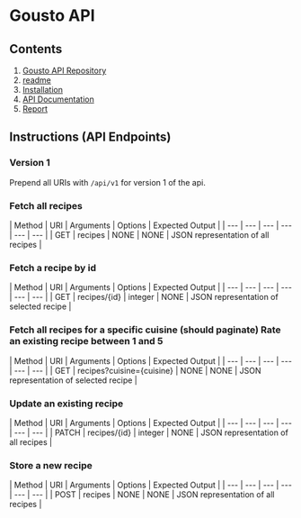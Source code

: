 # Gousto API

## Contents

1. [Gousto API Repository](https://github.com/mstnorris/GoustoAPI-Dev)
2. [readme](readme.md)
3. [Installation](installation.md)
4. [API Documentation](instructions.md)
5. [Report](report.md) 

## Instructions (API Endpoints)

### Version 1

Prepend all URIs with `/api/v1` for version 1 of the api.

### Fetch all recipes

| Method | URI | Arguments | Options | Expected Output |
| --- | --- | --- | --- | --- | --- |
| GET | recipes | NONE | NONE | JSON representation of all recipes |

### Fetch a recipe by id

| Method | URI | Arguments | Options | Expected Output |
| --- | --- | --- | --- | --- | --- |
| GET | recipes/{id} | integer | NONE | JSON representation of selected recipe |

### Fetch all recipes for a specific cuisine (should paginate) Rate an existing recipe between 1 and 5

| Method | URI | Arguments | Options | Expected Output |
| --- | --- | --- | --- | --- | --- |
| GET | recipes?cuisine={cuisine} | NONE | NONE | JSON representation of selected recipe |

### Update an existing recipe

| Method | URI | Arguments | Options | Expected Output |
| --- | --- | --- | --- | --- | --- |
| PATCH | recipes/{id} | integer | NONE | JSON representation of all recipes |

### Store a new recipe

| Method | URI | Arguments | Options | Expected Output |
| --- | --- | --- | --- | --- | --- |
| POST | recipes | NONE | NONE | JSON representation of all recipes |